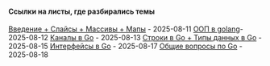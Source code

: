 #### Ссылки на листы, где разбирались темы
[Введение + Слайсы + Массивы + Мапы](obsidian://open?vault=Learn&file=Daily%2F2025-08-11) - 2025-08-11
[ООП в golang](obsidian://open?vault=Learn&file=Daily%2F2025-08-12)- 2025-08-12
[Каналы в Go](obsidian://open?vault=Learn&file=Daily%2F2025-08-13) - 2025-08-13
[Строки в Go + Типы данных в Go](obsidian://open?vault=Learn&file=Daily%2F2025-08-15) - 2025-08-15
[Интерфейсы в Go](obsidian://open?vault=Learn&file=Daily%2F2025-08-17) - 2025-08-17
[Общие вопросы по Go](obsidian://open?vault=Learn&file=Daily%2F2025-08-18) - 2025-08-18






